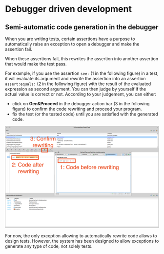 # Debugger driven development

## Semi-automatic code generation in the debugger 

When you are writing tests, certain assertions have a purpose to automatically raise an exception to open a debugger and make the assertion fail.

When these assertions fail, this rewrites the assertion into another assertion that would make the test pass.

For example, if you use the assertion `see:` (1 in the following figure) in a test, it will evaluate its argument and rewrite the assertion into an assertion `assert:equals:` (2 in the following figure) with the result of the evaluated expression as second argument.
You can then judge by yourself if the actual value is correct or not.
According to your judgement, you can either: 
- click on **Gen&Proceed** in the debugger action bar (3 in the following figure) to confirm the code rewriting and proceed your program.
- fix the test (or the tested code) until you are satisfied with the generated code.

![Using the debugger to rewrite assertions in tests](./graphics/see-assertion-rewriting.png)

For now, the only exception allowing to automatically rewrite code allows to design tests.
However, the system has been designed to allow exceptions to generate any type of code, not solely tests.